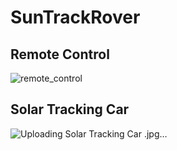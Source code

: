 # SunTrackRover
## Remote Control
![remote_control](https://github.com/chiayeushyang/MAKER_PI_RO2040/assets/105416952/e7dd5a07-64fd-49ac-950b-6e7166c66c0c)

## Solar Tracking Car
![Uploading Solar Tracking Car .jpg…]()
